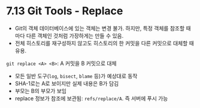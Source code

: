 # 7.13 Git Tools - Replace

- Git의 객체 데이터베이스에 있는 객체는 변경 불가. 하지만, 특정 객체를 참조할 때마다 다른 객체인 것처럼 가장하게는 만들 수 있음.
- 전체 히스토리를 재구성하지 않고도 히스토리의 한 커밋을 다른 커밋으로 대체할 때 유용.

`git replace <A> <B>`: A 커밋을 B 커밋으로 대체

- 모든 일반 도구(`log`, `bisect`, `blame` 등)가 예상대로 동작
- SHA-1로는 A로 보이지만 실제 내용은 B가 담김
- 부모는 B의 부모가 보임
- replace 정보가 참조에 보관됨: `refs/replace/A`. 즉 서버에 푸시 가능
